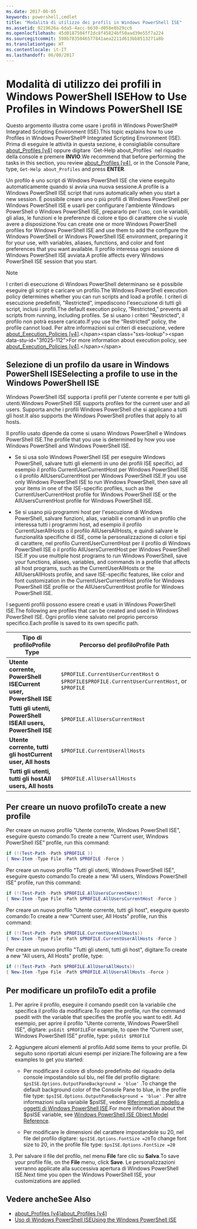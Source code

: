 ```yaml
---
ms.date: 2017-06-05
keywords: powershell,cmdlet
title: "Modalità di utilizzo dei profili in Windows PowerShell ISE"
ms.assetid: 0219626a-6da5-4acc-b630-d058e8b29cc6
ms.openlocfilehash: 45d0187504ff2dc8f45824bf50aad39e55f7a224
ms.sourcegitcommit: 598b7835046577841aea2211d613bb8513271a8b
ms.translationtype: HT
ms.contentlocale: it-IT
ms.lasthandoff: 06/08/2017
---
```

# <a name="how-to-use-profiles-in-windows-powershell-ise"></a><span data-ttu-id="3f025-103">Modalità di utilizzo dei profili in Windows PowerShell ISE</span><span class="sxs-lookup"><span data-stu-id="3f025-103">How to Use Profiles in Windows PowerShell ISE</span></span>
<span data-ttu-id="3f025-104">Questo argomento illustra come usare i profili in Windows PowerShell® Integrated Scripting Environment (ISE).</span><span class="sxs-lookup"><span data-stu-id="3f025-104">This topic explains how to use Profiles in Windows PowerShell® Integrated Scripting Environment (ISE).</span></span> <span data-ttu-id="3f025-105">Prima di eseguire le attività in questa sezione, è consigliabile consultare [about_Profiles [v4]](https://technet.microsoft.com/library/e1d9e30a-70cc-4f36-949f-fc7cd96b4054(v=wps.630)) oppure digitare `Get-Help about_Profiles` nel riquadro della console e premere **INVIO**.</span><span class="sxs-lookup"><span data-stu-id="3f025-105">We recommend that before performing the tasks in this section, you review [about_Profiles [v4]](https://technet.microsoft.com/library/e1d9e30a-70cc-4f36-949f-fc7cd96b4054(v=wps.630)), or in the Console Pane, type, `Get-Help about_Profiles` and press **ENTER**.</span></span>

<span data-ttu-id="3f025-106">Un profilo è uno script di Windows PowerShell ISE che viene eseguito automaticamente quando si avvia una nuova sessione.</span><span class="sxs-lookup"><span data-stu-id="3f025-106">A profile is a Windows PowerShell ISE script that runs automatically when you start a new session.</span></span>  <span data-ttu-id="3f025-107">È possibile creare uno o più profili di Windows PowerShell per Windows PowerShell ISE e usarli per configurare l'ambiente Windows PowerShell o Windows PowerShell ISE, prepararlo per l'uso, con le variabili, gli alias, le funzioni e le preferenze di colore e tipo di carattere che si vuole avere a disposizione.</span><span class="sxs-lookup"><span data-stu-id="3f025-107">You can create one or more Windows PowerShell profiles for Windows PowerShell ISE and use them to add the configure the Windows PowerShell or Windows PowerShell ISE environment, preparing it for your use, with variables, aliases, functions, and color and font preferences that you want available.</span></span> <span data-ttu-id="3f025-108">Il profilo interessa ogni sessione di Windows PowerShell ISE avviata.</span><span class="sxs-lookup"><span data-stu-id="3f025-108">A profile affects every Windows PowerShell ISE session that you start.</span></span>

> [!NOTE]
> <span data-ttu-id="3f025-109">I criteri di esecuzione di Windows PowerShell determinano se è possibile eseguire gli script e caricare un profilo.</span><span class="sxs-lookup"><span data-stu-id="3f025-109">The Windows PowerShell execution policy determines whether you can run scripts and load a profile.</span></span> <span data-ttu-id="3f025-110">I criteri di esecuzione predefiniti, "Restricted", impediscono l'esecuzione di tutti gli script, inclusi i profili.</span><span class="sxs-lookup"><span data-stu-id="3f025-110">The default execution policy, “Restricted,” prevents all scripts from running, including profiles.</span></span> <span data-ttu-id="3f025-111">Se si usano i criteri "Restricted", il profilo non potrà essere caricato.</span><span class="sxs-lookup"><span data-stu-id="3f025-111">If you use the “Restricted” policy, the profile cannot load.</span></span> <span data-ttu-id="3f025-112">Per altre informazioni sui criteri di esecuzione, vedere [about_Execution_Policies [v4]](https://technet.microsoft.com/library/347708dc-1515-4d74-978b-8334603472e6(v=wps.630)).</span><span class="sxs-lookup"><span data-stu-id="3f025-112">For more information about execution policy, see [about_Execution_Policies [v4]](https://technet.microsoft.com/library/347708dc-1515-4d74-978b-8334603472e6(v=wps.630)).</span></span>

## <a name="selecting-a-profile-to-use-in-the-windows-powershell-ise"></a><span data-ttu-id="3f025-113">Selezione di un profilo da usare in Windows PowerShell ISE</span><span class="sxs-lookup"><span data-stu-id="3f025-113">Selecting a profile to use in the Windows PowerShell ISE</span></span>
<span data-ttu-id="3f025-114">Windows PowerShell ISE supporta i profili per l'utente corrente e per tutti gli utenti.</span><span class="sxs-lookup"><span data-stu-id="3f025-114">Windows PowerShell ISE supports profiles for the current user and all users.</span></span> <span data-ttu-id="3f025-115">Supporta anche i profili Windows PowerShell che si applicano a tutti gli host.</span><span class="sxs-lookup"><span data-stu-id="3f025-115">It also supports the Windows PowerShell profiles that apply to all hosts.</span></span>

<span data-ttu-id="3f025-116">Il profilo usato dipende da come si usano Windows PowerShell e Windows PowerShell ISE.</span><span class="sxs-lookup"><span data-stu-id="3f025-116">The profile that you use is determined by how you use Windows PowerShell and Windows PowerShell ISE.</span></span>

-   <span data-ttu-id="3f025-117">Se si usa solo Windows PowerShell ISE per eseguire Windows PowerShell, salvare tutti gli elementi in uno dei profili ISE specifici, ad esempio il profilo CurrentUserCurrentHost per Windows PowerShell ISE o il profilo AllUsersCurrentHost per Windows PowerShell ISE.</span><span class="sxs-lookup"><span data-stu-id="3f025-117">If you use only Windows PowerShell ISE to run Windows PowerShell, then save all your items in one of the ISE-specific profiles, such as the CurrentUserCurrentHost profile for Windows PowerShell ISE or the AllUsersCurrentHost profile for Windows PowerShell ISE.</span></span>

-   <span data-ttu-id="3f025-118">Se si usano più programmi host per l'esecuzione di Windows PowerShell, salvare funzioni, alias, variabili e comandi in un profilo che interessa tutti i programmi host, ad esempio il profilo CurrentUserAllHosts o il profilo AllUsersAllHosts, e quindi salvare le funzionalità specifiche di ISE, come la personalizzazione di colori e tipi di carattere, nel profilo CurrentUserCurrentHost per il profilo di Windows PowerShell ISE o il profilo AllUsersCurrentHost per Windows PowerShell ISE.</span><span class="sxs-lookup"><span data-stu-id="3f025-118">If you use multiple host programs to run Windows PowerShell, save your functions, aliases, variables, and commands in a profile that affects all host programs, such as the CurrentUserAllHosts or the AllUsersAllHosts profile, and save ISE-specific features, like color and font customization in the CurrentUserCurrentHost profile for Windows PowerShell ISE profile or the AllUsersCurrentHost profile for Windows PowerShell ISE.</span></span>

<span data-ttu-id="3f025-119">I seguenti profili possono essere creati e usati in Windows PowerShell ISE.</span><span class="sxs-lookup"><span data-stu-id="3f025-119">The following are profiles that can be created and used in Windows PowerShell ISE.</span></span> <span data-ttu-id="3f025-120">Ogni profilo viene salvato nel proprio percorso specifico.</span><span class="sxs-lookup"><span data-stu-id="3f025-120">Each profile is saved to its own specific path.</span></span>

| <span data-ttu-id="3f025-121">Tipo di profilo</span><span class="sxs-lookup"><span data-stu-id="3f025-121">Profile Type</span></span> | <span data-ttu-id="3f025-122">Percorso del profilo</span><span class="sxs-lookup"><span data-stu-id="3f025-122">Profile Path</span></span> |
| --- | --- |
| <span data-ttu-id="3f025-123">**Utente corrente, PowerShell ISE**</span><span class="sxs-lookup"><span data-stu-id="3f025-123">**Current user, PowerShell ISE**</span></span>| <span data-ttu-id="3f025-124">`$PROFILE.CurrentUserCurrentHost` o `$PROFILE`</span><span class="sxs-lookup"><span data-stu-id="3f025-124">`$PROFILE.CurrentUserCurrentHost`, or `$PROFILE`</span></span> |
| <span data-ttu-id="3f025-125">**Tutti gli utenti, PowerShell ISE**</span><span class="sxs-lookup"><span data-stu-id="3f025-125">**All users, PowerShell ISE**</span></span>| `$PROFILE.AllUsersCurrentHost` |
| <span data-ttu-id="3f025-126">**Utente corrente, tutti gli host**</span><span class="sxs-lookup"><span data-stu-id="3f025-126">**Current user, All hosts**</span></span>| `$PROFILE.CurrentUserAllHosts` |
| <span data-ttu-id="3f025-127">**Tutti gli utenti, tutti gli host**</span><span class="sxs-lookup"><span data-stu-id="3f025-127">**All users, All hosts**</span></span> | `$PROFILE.AllUsersAllHosts` |

## <a name="to-create-a-new-profile"></a><span data-ttu-id="3f025-128">Per creare un nuovo profilo</span><span class="sxs-lookup"><span data-stu-id="3f025-128">To create a new profile</span></span>
<span data-ttu-id="3f025-129">Per creare un nuovo profilo "Utente corrente, Windows PowerShell ISE", eseguire questo comando:</span><span class="sxs-lookup"><span data-stu-id="3f025-129">To create a new “Current user, Windows PowerShell ISE” profile, run this command:</span></span>

```PowerShell
if (!(Test-Path -Path $PROFILE )) 
{ New-Item -Type File -Path $PROFILE -Force }
```

<span data-ttu-id="3f025-130">Per creare un nuovo profilo "Tutti gli utenti, Windows PowerShell ISE", eseguire questo comando:</span><span class="sxs-lookup"><span data-stu-id="3f025-130">To create a new “All users, Windows PowerShell ISE” profile, run this command:</span></span>

```PowerShell
if (!(Test-Path -Path $PROFILE.AllUsersCurrentHost)) 
{ New-Item -Type File -Path $PROFILE.AllUsersCurrentHost -Force }
```

<span data-ttu-id="3f025-131">Per creare un nuovo profilo "Utente corrente, tutti gli host", eseguire questo comando:</span><span class="sxs-lookup"><span data-stu-id="3f025-131">To create a new “Current user, All Hosts” profile, run this command:</span></span>

```PowerShell
if (!(Test-Path -Path $PROFILE.CurrentUserAllHosts)) 
{ New-Item -Type File -Path $PROFILE.CurrentUserAllHosts -Force }
```

<span data-ttu-id="3f025-132">Per creare un nuovo profilo "Tutti gli utenti, tutti gli host", digitare:</span><span class="sxs-lookup"><span data-stu-id="3f025-132">To create a new “All users, All Hosts” profile, type:</span></span>

```PowerShell
if (!(Test-Path -Path $PROFILE.AllUsersAllHosts)) 
{ New-Item -Type File -Path $PROFILE.AllUsersAllHosts -Force }
```

## <a name="to-edit-a-profile"></a><span data-ttu-id="3f025-133">Per modificare un profilo</span><span class="sxs-lookup"><span data-stu-id="3f025-133">To edit a profile</span></span>

1.  <span data-ttu-id="3f025-134">Per aprire il profilo, eseguire il comando psedit con la variabile che specifica il profilo da modificare.</span><span class="sxs-lookup"><span data-stu-id="3f025-134">To open the profile, run the command psedit with the variable that specifies the profile you want to edit.</span></span> <span data-ttu-id="3f025-135">Ad esempio, per aprire il profilo "Utente corrente, Windows PowerShell ISE", digitare: `psEdit $PROFILE`</span><span class="sxs-lookup"><span data-stu-id="3f025-135">For example, to open the “Current user, Windows PowerShell ISE” profile, type: `psEdit $PROFILE`</span></span>

2.  <span data-ttu-id="3f025-136">Aggiungere alcuni elementi al profilo.</span><span class="sxs-lookup"><span data-stu-id="3f025-136">Add some items to your profile.</span></span> <span data-ttu-id="3f025-137">Di seguito sono riportati alcuni esempi per iniziare:</span><span class="sxs-lookup"><span data-stu-id="3f025-137">The following are a few examples to get you started:</span></span>

    -   <span data-ttu-id="3f025-138">Per modificare il colore di sfondo predefinito del riquadro della console impostandolo sul blu, nel file del profilo digitare: `$psISE.Options.OutputPaneBackground = 'blue'` .</span><span class="sxs-lookup"><span data-stu-id="3f025-138">To change the default background color of the Console Pane to blue, in the profile file type: `$psISE.Options.OutputPaneBackground = 'blue'` .</span></span> <span data-ttu-id="3f025-139">Per altre informazioni sulla variabile $psISE, vedere [Riferimenti al modello a oggetti di Windows PowerShell ISE](#windows-powershell-ise-object-model-reference).</span><span class="sxs-lookup"><span data-stu-id="3f025-139">For more information about the $psISE variable, see [Windows PowerShell ISE Object Model Reference](#windows-powershell-ise-object-model-reference).</span></span>

    -   <span data-ttu-id="3f025-140">Per modificare le dimensioni del carattere impostandole su 20, nel file del profilo digitare: `$psISE.Options.FontSize =20`</span><span class="sxs-lookup"><span data-stu-id="3f025-140">To change font size to 20, in the profile file type: `$psISE.Options.FontSize =20`</span></span>

3.  <span data-ttu-id="3f025-141">Per salvare il file del profilo, nel menu **File** fare clic su **Salva**.</span><span class="sxs-lookup"><span data-stu-id="3f025-141">To save your profile file, on the **File** menu, click **Save**.</span></span> <span data-ttu-id="3f025-142">Le personalizzazioni verranno applicate alla successiva apertura di Windows PowerShell ISE.</span><span class="sxs-lookup"><span data-stu-id="3f025-142">Next time you open the Windows PowerShell ISE, your customizations are applied.</span></span>

## <a name="see-also"></a><span data-ttu-id="3f025-143">Vedere anche</span><span class="sxs-lookup"><span data-stu-id="3f025-143">See Also</span></span>
- [<span data-ttu-id="3f025-144">about_Profiles [v4]</span><span class="sxs-lookup"><span data-stu-id="3f025-144">about_Profiles [v4]</span></span>](https://technet.microsoft.com/library/e1d9e30a-70cc-4f36-949f-fc7cd96b4054(v=wps.630))
- [<span data-ttu-id="3f025-145">Uso di Windows PowerShell ISE</span><span class="sxs-lookup"><span data-stu-id="3f025-145">Using the Windows PowerShell ISE</span></span>](Using-the-Windows-PowerShell-ISE.md)

